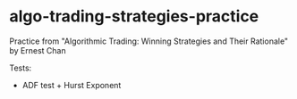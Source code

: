 # algo-trading-strategies-practice

Practice from "Algorithmic Trading: Winning Strategies and Their Rationale" by Ernest Chan

Tests:
- ADF test + Hurst Exponent
